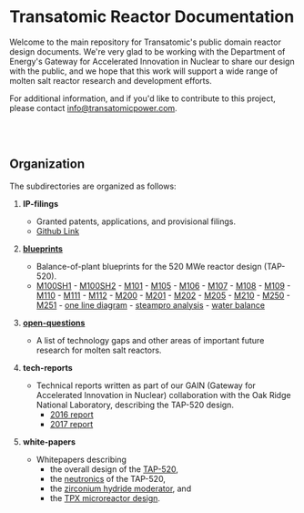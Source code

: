 # Transatomic Reactor Documentation

Welcome to the main repository for Transatomic's public domain reactor design documents. We're very glad to be working with the Department of Energy's Gateway for Accelerated Innovation in Nuclear to share our design with the public, and we hope that this work will support a wide range of molten salt reactor research and development efforts. 

For additional information, and if you'd like to contribute to this project, please contact [info@transatomicpower.com](mailto:info@transatomicpower.com). 



<br/><br/>

## Organization

The subdirectories are organized as follows: 

1. <b>IP-filings</b>
    * Granted patents, applications, and provisional filings. 
    * [Github Link](https://github.com/transatomic/reactor/tree/master/IP-filings)
1. **[blueprints](blueprints/README.md)**
    * Balance-of-plant blueprints for the 520 MWe reactor design (TAP-520). 
    * [M100SH1](blueprints/M100SH1.pdf) - 
      [M100SH2](blueprints/M100SH2.pdf) - 
      [M101](blueprints/M101.pdf) - 
      [M105](blueprints/M105.pdf) - 
      [M106](blueprints/M106.pdf) - 
      [M107](blueprints/M107.pdf) - 
      [M108](blueprints/M108.pdf) - 
      [M109](blueprints/M109.pdf) - 
      [M110](blueprints/M110.pdf) - 
      [M111](blueprints/M111.pdf) - 
      [M112](blueprints/M112.pdf) - 
      [M200](blueprints/M200.pdf) - 
      [M201](blueprints/M201.pdf) - 
      [M202](blueprints/M202.pdf) - 
      [M205](blueprints/M205.pdf) - 
      [M210](blueprints/M210.pdf) - 
      [M250](blueprints/M250.pdf) - 
      [M251](blueprints/M251.pdf) - 
      [one line diagram](blueprints/M251.pdf) - 
      [steampro analysis](blueprints/M251.pdf) - 
      [water balance](blueprints/M251.pdf)

1. **[open-questions](openquestions/README.md)**
    * A list of technology gaps and other areas of important future research for molten salt reactors. 
1. <b>tech-reports</b>
    * Technical reports written as part of our GAIN (Gateway for Accelerated Innovation in Nuclear) collaboration with the Oak Ridge National Laboratory, describing the TAP-520 design. 
        * [2016 report](tech-reports/ORNL-TM-2016-742.pdf)
        * [2017 report](tech-reports/ORNL-TM-2017-475.pdf)
1. <b>white-papers</b>
    * Whitepapers describing 
        * the overall design of the [TAP-520](https://github.com/transatomic/reactor/blob/master/white-papers/TAP-520-White-Paper-v2.1.pdf), 
        * the [neutronics](https://github.com/transatomic/reactor/blob/master/white-papers/Neutronics-White-Paper-v1.1.pdf) of the TAP-520, 
        * the [zirconium hydride moderator](https://github.com/transatomic/reactor/blob/master/white-papers/ZrH-White-Paper-v3.5.pdf), and 
        * the [TPX microreactor design](https://github.com/transatomic/reactor/blob/master/white-papers/TPX-Microreactor-Design-Overview-v0.1.pdf). 
